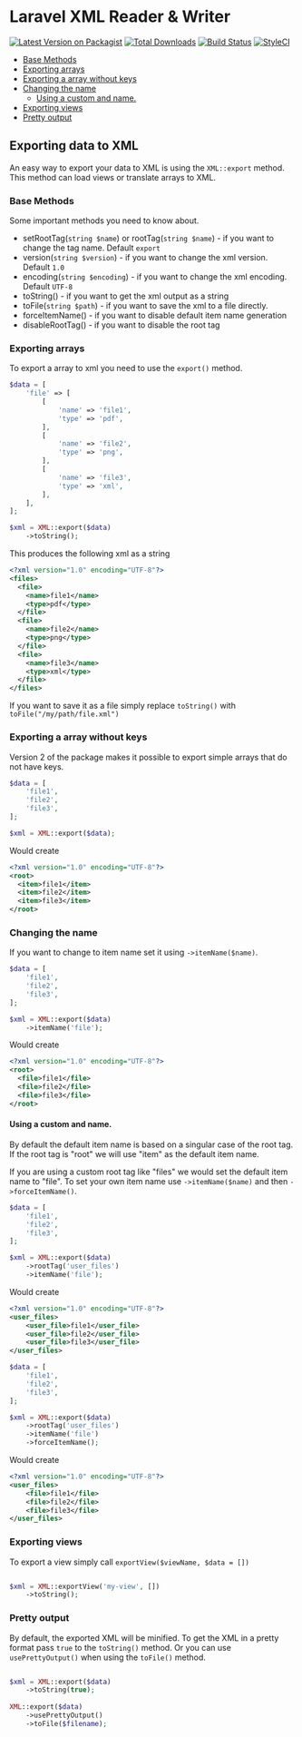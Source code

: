 # Laravel XML Reader & Writer

[![Latest Version on Packagist](https://img.shields.io/packagist/v/singlequote/laravel-xml-parser.svg?style=flat-square)](https://packagist.org/packages/singlequote/laravel-xml-parser)
[![Total Downloads](https://img.shields.io/packagist/dt/singlequote/laravel-xml-parser.svg?style=flat-square)](https://packagist.org/packages/singlequote/laravel-xml-parser)
[![Build Status](https://img.shields.io/travis/singlequote/laravel-xml-parser/master.svg?style=flat-square)](https://travis-ci.org/singlequote/laravel-xml-parser)
[![StyleCI](https://github.styleci.io/repos/137213815/shield?branch=master)](https://github.styleci.io/repos/137213815)

- [Base Methods](#base-methods)
- [Exporting arrays](#exporting-arrays)
- [Exporting a array without keys](#exporting-a-array-without-keys)
- [Changing the <item> name](#changing-the-item-name)
    - [Using a custom <root> and <item> name.](#using-a-custom-root-and-item-name)
- [Exporting views](#exporting-views)
- [Pretty output](#pretty-output)

## Exporting data to XML
An easy way to export your data to XML is using the `XML::export` method. This method can load views or translate arrays to XML.


### Base Methods
Some important methods you need to know about.
* setRootTag(`string $name`) or rootTag(`string $name`) - if you want to change the tag name. Default `export`
* version(`string $version`) - if you want to change the xml version. Default `1.0`
* encoding(`string $encoding`) - if you want to change the xml encoding. Default `UTF-8`
* toString() - if you want to get the xml output as a string
* toFile(`string $path`) - if you want to save the xml to a file directly.
* forceItemName() - if you want to disable default item name generation
* disableRootTag() - if you want to disable the root tag

### Exporting arrays

To export a array to xml you need to use the `export()` method.

```php
$data = [
    'file' => [
        [
            'name' => 'file1',
            'type' => 'pdf',
        ],
        [
            'name' => 'file2',
            'type' => 'png',
        ],
        [
            'name' => 'file3',
            'type' => 'xml',
        ],
    ],
];

$xml = XML::export($data)
    ->toString();
```

This produces the following xml as a string

```xml
<?xml version="1.0" encoding="UTF-8"?>
<files>
  <file>
    <name>file1</name>
    <type>pdf</type>
  </file>
  <file>
    <name>file2</name>
    <type>png</type>
  </file>
  <file>
    <name>file3</name>
    <type>xml</type>
  </file>
</files>
```

If you want to save it as a file simply replace `toString()` with `toFile("/my/path/file.xml")`

### Exporting a array without keys

Version 2 of the package makes it possible to export simple arrays that do not have keys.

```php
$data = [
    'file1',
    'file2',
    'file3',
];

$xml = XML::export($data);

```

Would create

```xml
<?xml version="1.0" encoding="UTF-8"?>
<root>
  <item>file1</item>
  <item>file2</item>
  <item>file3</item>
</root>
```

### Changing the <item> name

If you want to change to item name set it using `->itemName($name)`.

```php
$data = [
    'file1',
    'file2',
    'file3',
];

$xml = XML::export($data)
    ->itemName('file');

```

Would create

```xml
<?xml version="1.0" encoding="UTF-8"?>
<root>
  <file>file1</file>
  <file>file2</file>
  <file>file3</file>
</root>
```

#### Using a custom <root> and <item> name.

By default the default item name is based on a singular case of the root tag.
If the root tag is "root" we will use "item" as the default item name.

If you are using a custom root tag like "files" we would set the default item name to "file".
To set your own item name use `->itemName($name)` and then `->forceItemName()`.

```php
$data = [
    'file1',
    'file2',
    'file3',
];

$xml = XML::export($data)
    ->rootTag('user_files')
    ->itemName('file');

```

Would create

```xml
<?xml version="1.0" encoding="UTF-8"?>
<user_files>
    <user_file>file1</user_file>
    <user_file>file2</user_file>
    <user_file>file3</user_file>
</user_files>
```

```php
$data = [
    'file1',
    'file2',
    'file3',
];

$xml = XML::export($data)
    ->rootTag('user_files')
    ->itemName('file')
    ->forceItemName();

```

Would create

```xml
<?xml version="1.0" encoding="UTF-8"?>
<user_files>
    <file>file1</file>
    <file>file2</file>
    <file>file3</file>
</user_files>
```


### Exporting views

To export a view simply call `exportView($viewName, $data = [])`

```php

$xml = XML::exportView('my-view', [])
    ->toString();
```

### Pretty output

By default, the exported XML will be minified. To get the XML in a pretty format pass `true` to the `toString()` method.
Or you can use `usePrettyOutput()` when using the `toFile()` method.

```php

$xml = XML::export($data)
    ->toString(true);
    
XML::export($data)
    ->usePrettyOutput()
    ->toFile($filename);
```
